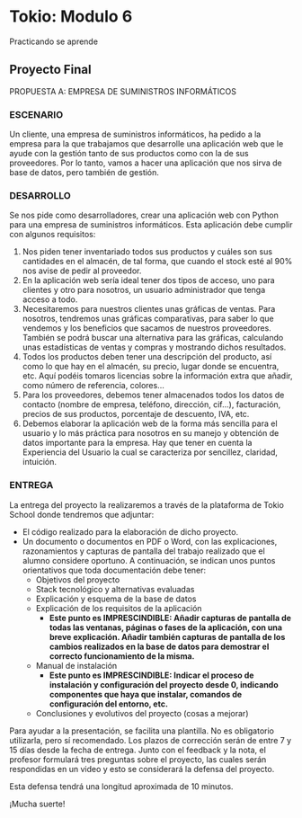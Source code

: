 # Tokio: Modulo 6

Practicando se aprende

## Proyecto Final

PROPUESTA A: EMPRESA DE SUMINISTROS INFORMÁTICOS

### ESCENARIO

Un cliente, una empresa de suministros informáticos, ha pedido a la empresa para la que trabajamos que desarrolle una aplicación web que le ayude con la gestión tanto de sus productos como con la de sus proveedores. Por lo tanto, vamos a hacer una aplicación que nos sirva de base de datos, pero también de gestión.

### DESARROLLO

Se nos pide como desarrolladores, crear una aplicación web con Python para una empresa de suministros informáticos. Esta aplicación debe cumplir con algunos requisitos:

1. Nos piden tener inventariado todos sus productos y cuáles son sus cantidades en el almacén, de tal forma, que cuando el stock esté al 90% nos avise de pedir al proveedor.
2. En la aplicación web sería ideal tener dos tipos de acceso, uno para clientes y otro para nosotros, un usuario administrador que tenga acceso a todo.
3. Necesitaremos para nuestros clientes unas gráficas de ventas. Para nosotros, tendremos unas gráficas comparativas, para saber lo que vendemos y los beneficios que sacamos de nuestros proveedores. También se podrá buscar una alternativa para las gráficas, calculando unas estadísticas de ventas y compras y mostrando dichos resultados.
4. Todos los productos deben tener una descripción del producto, así como lo que hay en el almacén, su precio, lugar donde se encuentra, etc. Aquí podéis tomaros licencias sobre la información extra que añadir, como número de referencia, colores…
5. Para los proveedores, debemos tener almacenados todos los datos de contacto (nombre de empresa, teléfono, dirección, cif…), facturación, precios de sus productos, porcentaje de descuento, IVA, etc.
6. Debemos elaborar la aplicación web de la forma más sencilla para el usuario y lo más práctica para nosotros en su manejo y obtención de datos importante para la empresa. Hay que tener en cuenta la Experiencia del Usuario la cual se caracteriza por sencillez, claridad, intuición.

### ENTREGA

La entrega del proyecto la realizaremos a través de la plataforma de Tokio School donde tendremos que adjuntar:

- El código realizado para la elaboración de dicho proyecto.
- Un documento o documentos en PDF o Word, con las explicaciones, razonamientos y capturas de pantalla del trabajo realizado que el alumno considere oportuno. A continuación, se indican unos puntos orientativos que toda documentación debe tener:
  - Objetivos del proyecto
  - Stack tecnológico y alternativas evaluadas
  - Explicación y esquema de la base de datos
  - Explicación de los requisitos de la aplicación
    - **Este punto es IMPRESCINDIBLE: Añadir capturas de pantalla de todas las ventanas, páginas o fases de la aplicación, con una breve explicación. Añadir también capturas de pantalla de los cambios realizados en la base de datos para demostrar el correcto funcionamiento de la misma.**
  - Manual de instalación
    - **Este punto es IMPRESCINDIBLE: Indicar el proceso de instalación y configuración del proyecto desde 0, indicando componentes que haya que instalar, comandos de configuración del entorno, etc.**
  - Conclusiones y evolutivos del proyecto (cosas a mejorar)

Para ayudar a la presentación, se facilita una plantilla. No es obligatorio utilizarla, pero sí recomendado.
Los plazos de corrección serán de entre 7 y 15 días desde la fecha de entrega. Junto con el feedback y la nota, el profesor formulará tres preguntas sobre el proyecto, las cuales serán respondidas en un video y esto se considerará la defensa del proyecto.

Esta defensa tendrá una longitud aproximada de 10 minutos.

¡Mucha suerte!
